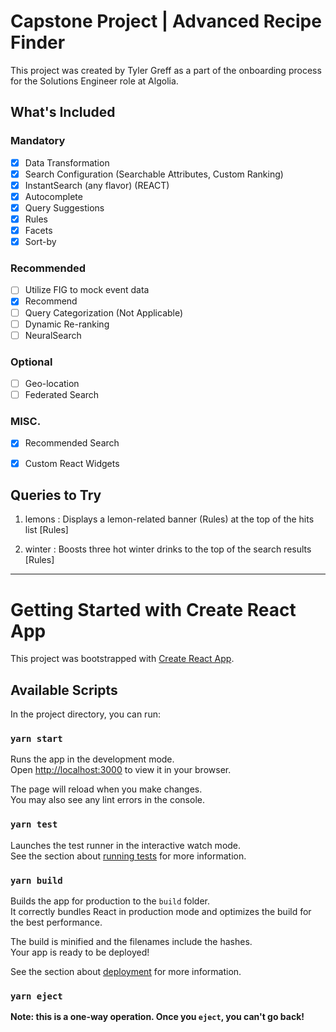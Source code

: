# Capstone Project | Advanced Recipe Finder

This project was created by Tyler Greff as a part of the onboarding process for the Solutions Engineer role at Algolia.

## What's Included

### Mandatory

- [x] Data Transformation
- [x] Search Configuration (Searchable Attributes, Custom Ranking)
- [x] InstantSearch (any flavor) (REACT)
- [x] Autocomplete
- [x] Query Suggestions
- [x] Rules
- [x] Facets
- [x] Sort-by

### Recommended

- [ ] Utilize FIG to mock event data
- [x] Recommend
- [ ] Query Categorization (Not Applicable)
- [ ] Dynamic Re-ranking
- [ ] NeuralSearch

### Optional

- [ ] Geo-location
- [ ] Federated Search

### MISC.

- [x] Recommended Search
- [x] Custom React Widgets



## Queries to Try

1. lemons : Displays a lemon-related banner (Rules) at the top of the hits list [Rules]

2. winter : Boosts three hot winter drinks to the top of the search results [Rules]

---

# Getting Started with Create React App

This project was bootstrapped with [Create React App](https://github.com/facebook/create-react-app).

## Available Scripts

In the project directory, you can run:

### `yarn start`

Runs the app in the development mode.\
Open [http://localhost:3000](http://localhost:3000) to view it in your browser.

The page will reload when you make changes.\
You may also see any lint errors in the console.

### `yarn test`

Launches the test runner in the interactive watch mode.\
See the section about [running tests](https://facebook.github.io/create-react-app/docs/running-tests) for more information.

### `yarn build`

Builds the app for production to the `build` folder.\
It correctly bundles React in production mode and optimizes the build for the best performance.

The build is minified and the filenames include the hashes.\
Your app is ready to be deployed!

See the section about [deployment](https://facebook.github.io/create-react-app/docs/deployment) for more information.

### `yarn eject`

**Note: this is a one-way operation. Once you `eject`, you can't go back!**
